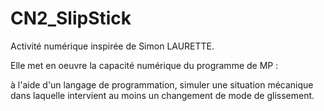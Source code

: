 # CN2_SlipStick
Activité numérique inspirée de Simon LAURETTE.
<p>Elle met en oeuvre la capacité numérique du programme de MP :</p>
<p>à l'aide d'un langage de programmation, simuler une situation mécanique dans laquelle intervient au moins un changement de mode de glissement.</p>

